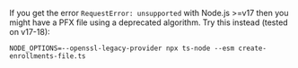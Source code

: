 If you get the error `RequestError: unsupported` with Node.js >=v17 then you might have a PFX file using a deprecated algorithm.
Try this instead (tested on v17-18):

```
NODE_OPTIONS=--openssl-legacy-provider npx ts-node --esm create-enrollments-file.ts
```